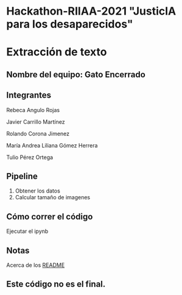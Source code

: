 # Hackathon-RIIAA-2021 "JusticIA para los desaparecidos"

# Extracción de texto

## **Nombre del equipo:** Gato Encerrado

## **Integrantes**

Rebeca Angulo Rojas

Javier Carrillo Martínez

Rolando Corona Jimenez

María Andrea Liliana Gómez Herrera

Tulio Pérez Ortega

## Pipeline
1. Obtener los datos
2. Calcular tamaño de imagenes

## Cómo correr el código
Ejecutar el ipynb

## Notas
Acerca de los [README](https://docs.github.com/en/github/creating-cloning-and-archiving-repositories/creating-a-repository-on-github/about-readmes)

## Este código no es el final.




